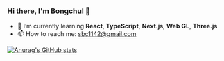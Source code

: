 ### Hi there, I'm Bongchul 👋

- 🌱 I’m currently learning **React**, **TypeScript**, **Next.js**, **Web GL**, **Three.js**
- 📫 How to reach me: sbc1142@gmail.com

[![Anurag's GitHub stats](https://github-readme-stats.vercel.app/api?username=bcround)](https://github.com/anuraghazra/github-readme-stats)


<!--
**bcround/bcround** is a ✨ _special_ ✨ repository because its `README.md` (this file) appears on your GitHub profile.

Here are some ideas to get you started:

- 🔭 I’m currently working on ...
- 🌱 I’m currently learning ...
- 👯 I’m looking to collaborate on ...
- 🤔 I’m looking for help with ...
- 💬 Ask me about ...
- 📫 How to reach me: ...
- 😄 Pronouns: ...
- ⚡ Fun fact: ...
-->
